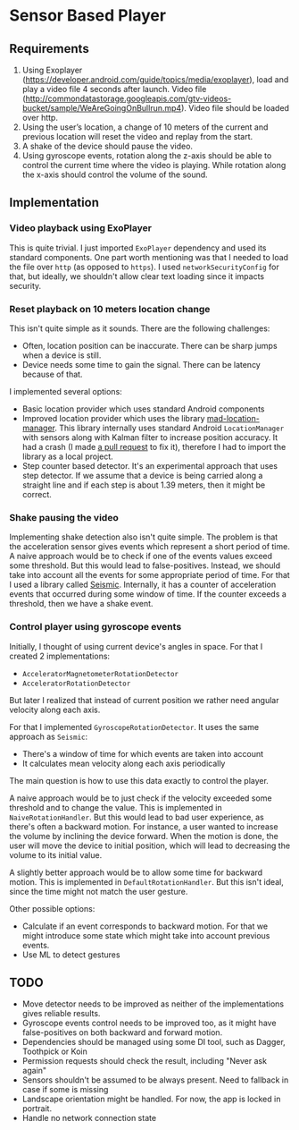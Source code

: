 # Sensor Based Player
## Requirements
1. Using Exoplayer (https://developer.android.com/guide/topics/media/exoplayer), load and play a video file 4 seconds after launch. Video file (http://commondatastorage.googleapis.com/gtv-videos-bucket/sample/WeAreGoingOnBullrun.mp4). Video file should be loaded over http.
2. Using the user’s location, a change of 10 meters of the current and previous location will reset the video and replay from the start.
3. A shake of the device should pause the video.
4. Using gyroscope events, rotation along the z-axis should be able to control the current time where the video is playing. While rotation along the x-axis should control the volume of the sound.
## Implementation
### Video playback using ExoPlayer
This is quite trivial. I just imported `ExoPlayer` dependency and used its standard components.
One part worth mentioning was that I needed to load the file over `http` (as opposed to `https`). I used `networkSecurityConfig` for that, but ideally, we shouldn't allow clear text loading since it impacts security.
### Reset playback on 10 meters location change
This isn't quite simple as it sounds. There are the following challenges:
 - Often, location position can be inaccurate. There can be sharp jumps when a device is still.
 - Device needs some time to gain the signal. There can be latency because of that.

I implemented several options:

 - Basic location provider which uses standard Android components
 - Improved location provider which uses the library [mad-location-manager](https://github.com/maddevsio/mad-location-manager). This library internally uses standard Android `LocationManager` with sensors along with Kalman filter to increase position accuracy. It had a crash (I made [a pull request](https://github.com/maddevsio/mad-location-manager/pull/112) to fix it), therefore I had to import the library as a local project.
 - Step counter based detector. It's an experimental approach that uses step detector. If we assume that a device is being carried along a straight line and if each step is about 1.39 meters, then it might be correct.

### Shake pausing the video

Implementing shake detection also isn't quite simple. The problem is that the acceleration sensor gives events which represent a short period of time.
A naive approach would be to check if one of the events values exceed some threshold. But this would lead to false-positives.
Instead, we should take into account all the events for some appropriate period of time.
For that I used a library called [Seismic](https://github.com/square/seismic). Internally, it has a counter of acceleration events that occurred during some window of time. If the counter exceeds a threshold, then we have a shake event.

### Control player using gyroscope events

Initially, I thought of using current device's angles in space. For that I created 2 implementations:

 - `AcceleratorMagnetometerRotationDetector`
 - `AcceleratorRotationDetector`

But later I realized that instead of current position we rather need angular velocity along each axis.

For that I implemented `GyroscopeRotationDetector`. It uses the same approach as `Seismic`:

 - There's a window of time for which events are taken into account
 - It calculates mean velocity along each axis periodically

The main question is how to use this data exactly to control the player.

A naive approach would be to just check if the velocity exceeded some threshold and to change the value. This is implemented in `NaiveRotationHandler`. But this would lead to bad user experience, as there's often a backward motion. For instance, a user wanted to increase the volume by inclining the device forward. When the motion is done, the user will move the device to initial position, which will lead to decreasing the volume to its initial value.

A slightly better approach would be to allow some time for backward motion. This is implemented in `DefaultRotationHandler`. But this isn't ideal, since the time might not match the user gesture.

Other possible options:

 - Calculate if an event corresponds to backward motion. For that we might introduce some state which might take into account previous events.
 - Use ML to detect gestures

## TODO

 - Move detector needs to be improved as neither of the implementations gives reliable results.
 - Gyroscope events control needs to be improved too, as it might have false-positives on both backward and forward motion.
 - Dependencies should be managed using some DI tool, such as Dagger, Toothpick or Koin
 - Permission requests should check the result, including "Never ask again"
 - Sensors shouldn't be assumed to be always present. Need to fallback in case if some is missing
 - Landscape orientation might be handled. For now, the app is locked in portrait.
 - Handle no network connection state